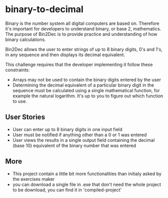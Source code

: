 # binary-to-decimal

Binary is the number system all digital computers are based on.
Therefore it's important for developers to understand binary, or base 2,
mathematics. The purpose of Bin2Dec is to provide practice and
understanding of how binary calculations.

Bin2Dec allows the user to enter strings of up to 8 binary digits, 0's
and 1's, in any sequence and then displays its decimal equivalent.

This challenge requires that the developer implementing it follow these
constraints:

-   Arrays may not be used to contain the binary digits entered by the user
-   Determining the decimal equivalent of a particular binary digit in the
    sequence must be calculated using a single mathematical function, for
    example the natural logarithm. It's up to you to figure out which function
    to use.

## User Stories

-   User can enter up to 8 binary digits in one input field
-   User must be notified if anything other than a 0 or 1 was entered
-   User views the results in a single output field containing the decimal (base 10) equivalent of the binary number that was entered

## More
-   This project contain a little bit more functionalities than initialy asked by the exercises maker
-   you can download a single file in .exe that don't need the whole project to be download, you can find it in 'compiled-project'